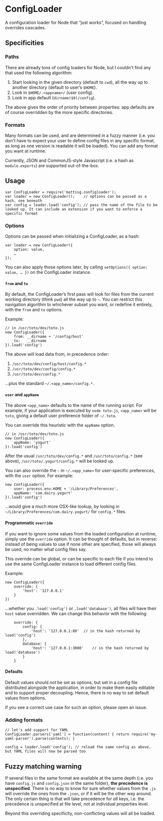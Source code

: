 ConfigLoader
============

A configuration loader for Node that “just works”, focused on handling overrides cascades.

Specificities
-------------

### Paths ###

There are already tons of config loaders for Node, but I couldn't find any that used the following algorithm:

1. Start looking in the given directory (default to `cwd`), all the way up to another directory (default to user’s `$HOME`).
2. Look in `$HOME/.<appname>/` (user config).
3. Look in app default (`dirname($0)/config`).

The above gives the order of priority between properties: app defaults are of course overridden by the more specific directories.

### Formats ###

Many formats can be used, and are determined in a fuzzy manner (i.e. you don't have to expect your user to define config files in any specific format, as long as one version is readable it will be loaded). You can add any format you want at runtime.

Currently, JSON and CommonJS-style Javascript (i.e. a hash as `module.exports`) are supported out-of-the-box.

Usage
-----

	var ConfigLoader = require('mattisg.configloader');
	var loader = new ConfigLoader();	// options can be passed as a hash, see beneath
	var config = loader.load('config');	// pass the name of the file to be looked up. It can include an extension if you want to enforce a specific format

### Options ###

Options can be passed when initializing a ConfigLoader, as a hash:

	var loader = new ConfigLoader({
		option: value,
		…
	});

You can also apply those options later, by calling `setOptions({ option: value, … })` on the ConfigLoader instance.

#### `from` and `to` ####

By default, the ConfigLoader’s first pass will look for files from the current working directory (think `pwd`) all the way up to `~`. You can restrict this navigation algorithm to whichever subset you want, or redefine it entirely, with the `from` and `to` options.

Example:
	
	// in /usr/toto/dev/toto.js
	new ConfigLoader({
		from: __dirname + '/config/host'
		to:   __dirname
	}).load('config')

The above will load data from, in precedence order:

1. `/usr/toto/dev/config/host/config.*`
2. `/usr/toto/dev/config/config.*`
3. `/usr/toto/dev/config.*`

…plus the standard `~/.<app_name>/config.*`.

#### `user` and `appName` ####

The above `<app_name>` defaults to the name of the running script. For example, if your application is executed by `node toto.js`, `<app_name>` will be `toto`, giving a default user preference folder of `~/.toto`.

You can override this heuristic with the `appName` option.
	
	// in /usr/toto/dev/toto.js
	new ConfigLoader({
		appName: 'yogurt'
	}).load('config')

After the usual `/usr/toto/dev/config.*` and `/usr/toto/config.*` (see above), `/usr/toto/.yogurt/config.*` will be looked up.

You can also override the `~` in `~/.<app_name>` for user-specific preferences, with the `user` option. For example:

	new ConfigLoader({
		user: process.env.HOME + '/Library/Preferences',
		appName: 'com.dairy.yogurt'
	}).load('config')

…would give a much more OSX-like lookup, by looking in `~/Library/Preferences/com.dairy.yogurt/` for `config.*` files.

#### Programmatic `override` ####

If you want to ignore some values from the loaded configuration at runtime, simply use the `override` option. It can be thought of defaults, but in reverse: instead of being values to use if none other are specified, those will always be used, no matter what config files say.

This override can be global, or can be specific to each file if you intend to use the same ConfigLoader instance to load different config files.

Example:

	new ConfigLoader({
		override: {
			'host': '127.0.0.1'
		}
	})

…whether you `.load('config')` or `.load('database')`, all files will have their `host` value overridden. We can change this behavior with the following:

		override: {
			config: {
				'host': '127.0.0.1:80'	// in the hash returned by load('config')
			},
			database: {
				'host': '127.0.0.1:3000'	// in the hash returned by load('database')
			}
		}

#### Defaults ####

Default values should _not_ be set as options, but set in a config file distributed alongside the application, in order to make them easily editable and to support proper decoupling. Hence, there is no way to set default values from options.

If you see a correct use case for such an option, please open an issue.

### Adding formats ###

	// let's add support for YAML
	ConfigLoader.parsers['yaml'] = function(content) { return require('my-yaml-parser').parse(contents); }

	config = loader.load('config');	// reload the same config as above, but YAML files will now be parsed too

Fuzzy matching warning
----------------------

If several files in the same format are available at the same depth (i.e. you have `config.js` and `config.json` in the same folder), **the precedence is unspecified**. There is no way to know for sure whether values from the `.js` will override the ones from the `.json`, or if it will be the other way around. The only certain thing is that will take precedence for _all_ keys, i.e. the precedence is unspecified at file level, not at individual properties level.

Beyond this overriding specificity, non-conflicting values will all be loaded.
